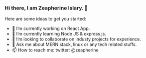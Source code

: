 ### Hi there, I am Zeapherine Islary. 👋


Here are some ideas to get you started:

- 🔭 I’m currently working on React App.
- 🌱 I’m currently learning Node JS & express.js.
- 👯 I’m looking to collaborate on industy projects for experience.
- 💬 Ask me about MERN stack, linux or any tech related stuffs.
- 📫 How to reach me: twitter: @zeapherine

